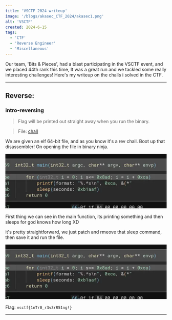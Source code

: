 ```yaml
---
title: 'VSCTF 2024 writeup'
image: '/blogs/akasec_CTF_2024/akasec1.png'
alt: 'VSCTF'
created: 2024-6-15
tags:
  - 'CTF'
  - 'Reverse Engineer'
  - 'Miscellaneous'
---
```


Our team, 'Bits & Pieces', had a blast participating in the VSCTF event, and we placed 44th rank this time, It was a great run and we tackled some really interesting challenges! Here's my writeup on the challs i solved in the CTF.

---

## Reverse:

### intro-reversing

> Flag will be printed out straight away when you run the binary.

> File: [chall](https://github.com/AkaniX3/Blog-page/blob/main/urara/blogs/vs_CTF_2024/chall)

We are given an elf 64-bit file, and as you know it's a rev chall. Boot up that disassembler! On opening the file in binary ninja.

![image](https://github.com/AkaniX3/Blog-page/blob/main/urara/assets/vsctf2024/vs1.webp)

First thing we can see in the main function, its printing something and then sleeps for god knows how long XD

it's pretty straightforward, we just patch and rmeove that sleep command, then save it and run the file.

![image](https://github.com/AkaniX3/Blog-page/blob/main/urara/assets/vsctf2024/vs1.webp)

Flag: `vsctf{1nTr0_r3v3rR51ng!}`

---


